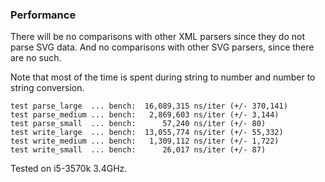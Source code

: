 ### Performance

There will be no comparisons with other XML parsers since they do not parse SVG data.
And no comparisons with other SVG parsers, since there are no such.

Note that most of the time is spent during string to number and number to string conversion.

```
test parse_large  ... bench:  16,089,315 ns/iter (+/- 370,141)
test parse_medium ... bench:   2,869,603 ns/iter (+/- 3,144)
test parse_small  ... bench:      57,240 ns/iter (+/- 80)
test write_large  ... bench:  13,055,774 ns/iter (+/- 55,332)
test write_medium ... bench:   1,309,112 ns/iter (+/- 1,722)
test write_small  ... bench:      26,017 ns/iter (+/- 87)
```

Tested on i5-3570k 3.4GHz.

